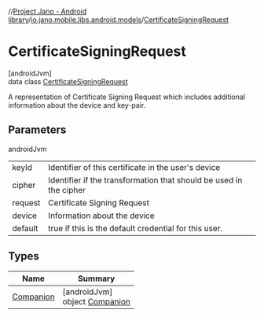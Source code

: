 //[Project Jano - Android library](../../../index.md)/[io.jano.mobile.libs.android.models](../index.md)/[CertificateSigningRequest](index.md)

# CertificateSigningRequest

[androidJvm]\
data class [CertificateSigningRequest](index.md)

A representation of Certificate Signing Request which includes additional information about the device and key-pair.

## Parameters

androidJvm

| | |
|---|---|
| keyId | Identifier of this certificate in the user's device |
| cipher | Identifier if the transformation that should be used in the cipher |
| request | Certificate Signing Request |
| device | Information about the device |
| default | true if this is the default credential for this user. |

## Types

| Name | Summary |
|---|---|
| [Companion](-companion/index.md) | [androidJvm]<br>object [Companion](-companion/index.md) |
